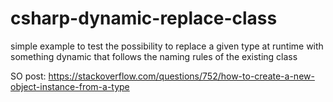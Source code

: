 # csharp-dynamic-replace-class
simple example to test the possibility to replace a given type at runtime with something dynamic that follows the naming rules of the existing class

SO post: https://stackoverflow.com/questions/752/how-to-create-a-new-object-instance-from-a-type
